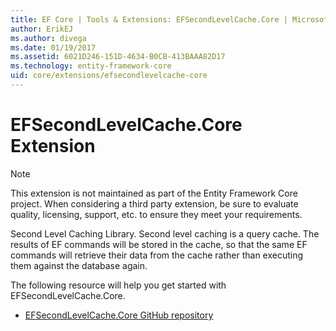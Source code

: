 ```yaml
---
title: EF Core | Tools & Extensions: EFSecondLevelCache.Core | Microsoft Docs
author: ErikEJ
ms.author: divega
ms.date: 01/19/2017
ms.assetid: 6021D246-151D-4634-B0CB-413BAAA82D17
ms.technology: entity-framework-core
uid: core/extensions/efsecondlevelcache-core
---
```

# EFSecondLevelCache.Core Extension

> [!NOTE]  
> This extension is not maintained as part of the Entity Framework Core project. When considering a third party extension, be sure to evaluate quality, licensing, support, etc. to ensure they meet your requirements.

Second Level Caching Library. Second level caching is a query cache. The results of EF commands will be stored in the cache, so that the same EF commands will retrieve their data from the cache rather than executing them against the database again.

The following resource will help you get started with EFSecondLevelCache.Core.
* [EFSecondLevelCache.Core GitHub repository](https://github.com/VahidN/EFSecondLevelCache.Core/)
